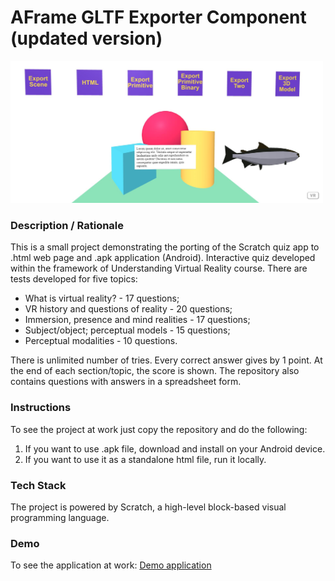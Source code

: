 # AFrame GLTF Exporter Component (updated version)
<img alt="Screenshot" src="img/screenshot.jpg" width="500">

### **Description / Rationale**
This is a small project demonstrating the porting of the Scratch quiz app to .html web page and .apk application (Android). Interactive quiz developed within the framework of Understanding Virtual Reality course. There are tests developed for five topics:
- What is virtual reality? - 17 questions;
- VR history and questions of reality - 20 questions;
- Immersion, presence and mind realities - 17 questions;
- Subject/object; perceptual models - 15 questions;
- Perceptual modalities - 10 questions.

There is unlimited number of tries. Every correct answer gives by 1 point. At the end of each section/topic, the score is shown.
The repository also contains questions with answers in a spreadsheet form.

### **Instructions**
To see the project at work just copy the repository and do the following:
1. If you want to use .apk file, download and install on your Android device.
2. If you want to use it as a standalone html file, run it locally.

### **Tech Stack**
The project is powered by Scratch, a high-level block-based visual programming language.

### **Demo**
To see the application at work: [Demo application](https://scratch.mit.edu/projects/337922529/)
